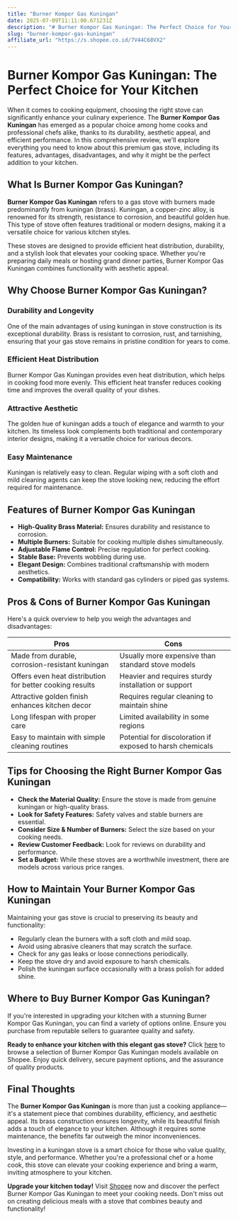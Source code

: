 ```yaml
---
title: "Burner Kompor Gas Kuningan"
date: 2025-07-09T11:11:00.671231Z
description: "# Burner Kompor Gas Kuningan: The Perfect Choice for Your Kitchen..."
slug: "burner-kompor-gas-kuningan"
affiliate_url: "https://s.shopee.co.id/7V44C68VX2"
---
```

# Burner Kompor Gas Kuningan: The Perfect Choice for Your Kitchen

When it comes to cooking equipment, choosing the right stove can significantly enhance your culinary experience. The **Burner Kompor Gas Kuningan** has emerged as a popular choice among home cooks and professional chefs alike, thanks to its durability, aesthetic appeal, and efficient performance. In this comprehensive review, we'll explore everything you need to know about this premium gas stove, including its features, advantages, disadvantages, and why it might be the perfect addition to your kitchen.

## What Is Burner Kompor Gas Kuningan?

**Burner Kompor Gas Kuningan** refers to a gas stove with burners made predominantly from kuningan (brass). Kuningan, a copper-zinc alloy, is renowned for its strength, resistance to corrosion, and beautiful golden hue. This type of stove often features traditional or modern designs, making it a versatile choice for various kitchen styles.

These stoves are designed to provide efficient heat distribution, durability, and a stylish look that elevates your cooking space. Whether you're preparing daily meals or hosting grand dinner parties, Burner Kompor Gas Kuningan combines functionality with aesthetic appeal.

## Why Choose Burner Kompor Gas Kuningan?

### Durability and Longevity

One of the main advantages of using kuningan in stove construction is its exceptional durability. Brass is resistant to corrosion, rust, and tarnishing, ensuring that your gas stove remains in pristine condition for years to come.

### Efficient Heat Distribution

Burner Kompor Gas Kuningan provides even heat distribution, which helps in cooking food more evenly. This efficient heat transfer reduces cooking time and improves the overall quality of your dishes.

### Attractive Aesthetic

The golden hue of kuningan adds a touch of elegance and warmth to your kitchen. Its timeless look complements both traditional and contemporary interior designs, making it a versatile choice for various decors.

### Easy Maintenance

Kuningan is relatively easy to clean. Regular wiping with a soft cloth and mild cleaning agents can keep the stove looking new, reducing the effort required for maintenance.

## Features of Burner Kompor Gas Kuningan

- **High-Quality Brass Material:** Ensures durability and resistance to corrosion.
- **Multiple Burners:** Suitable for cooking multiple dishes simultaneously.
- **Adjustable Flame Control:** Precise regulation for perfect cooking.
- **Stable Base:** Prevents wobbling during use.
- **Elegant Design:** Combines traditional craftsmanship with modern aesthetics.
- **Compatibility:** Works with standard gas cylinders or piped gas systems.

## Pros & Cons of Burner Kompor Gas Kuningan

Here's a quick overview to help you weigh the advantages and disadvantages:

| **Pros** | **Cons** |
| --- | --- |
| Made from durable, corrosion-resistant kuningan | Usually more expensive than standard stove models |
| Offers even heat distribution for better cooking results | Heavier and requires sturdy installation or support |
| Attractive golden finish enhances kitchen decor | Requires regular cleaning to maintain shine |
| Long lifespan with proper care | Limited availability in some regions |
| Easy to maintain with simple cleaning routines | Potential for discoloration if exposed to harsh chemicals |

## Tips for Choosing the Right Burner Kompor Gas Kuningan

- **Check the Material Quality:** Ensure the stove is made from genuine kuningan or high-quality brass.
- **Look for Safety Features:** Safety valves and stable burners are essential.
- **Consider Size & Number of Burners:** Select the size based on your cooking needs.
- **Review Customer Feedback:** Look for reviews on durability and performance.
- **Set a Budget:** While these stoves are a worthwhile investment, there are models across various price ranges.

## How to Maintain Your Burner Kompor Gas Kuningan

Maintaining your gas stove is crucial to preserving its beauty and functionality:

- Regularly clean the burners with a soft cloth and mild soap.
- Avoid using abrasive cleaners that may scratch the surface.
- Check for any gas leaks or loose connections periodically.
- Keep the stove dry and avoid exposure to harsh chemicals.
- Polish the kuningan surface occasionally with a brass polish for added shine.

## Where to Buy Burner Kompor Gas Kuningan?

If you're interested in upgrading your kitchen with a stunning Burner Kompor Gas Kuningan, you can find a variety of options online. Ensure you purchase from reputable sellers to guarantee quality and safety.

**Ready to enhance your kitchen with this elegant gas stove?** Click [here](https://s.shopee.co.id/7V44C68VX2) to browse a selection of Burner Kompor Gas Kuningan models available on Shopee. Enjoy quick delivery, secure payment options, and the assurance of quality products.

## Final Thoughts

The **Burner Kompor Gas Kuningan** is more than just a cooking appliance—it's a statement piece that combines durability, efficiency, and aesthetic appeal. Its brass construction ensures longevity, while its beautiful finish adds a touch of elegance to your kitchen. Although it requires some maintenance, the benefits far outweigh the minor inconveniences.

Investing in a kuningan stove is a smart choice for those who value quality, style, and performance. Whether you're a professional chef or a home cook, this stove can elevate your cooking experience and bring a warm, inviting atmosphere to your kitchen.

**Upgrade your kitchen today!** Visit [Shopee](https://s.shopee.co.id/7V44C68VX2) now and discover the perfect Burner Kompor Gas Kuningan to meet your cooking needs. Don't miss out on creating delicious meals with a stove that combines beauty and functionality!